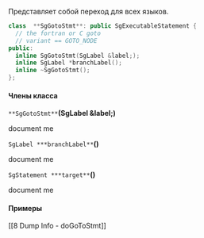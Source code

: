 Представляет собой переход для всех языков.
```cpp
class  **SgGotoStmt**: public SgExecutableStatement {
  // the fortran or C goto
  // variant == GOTO_NODE
public:
  inline SgGotoStmt(SgLabel &label;);
  inline SgLabel *branchLabel();
  inline ~SgGotoStmt();
};
```

#### Члены класса 

`**SgGotoStmt**`**(SgLabel &label;)**

document me

`SgLabel ***branchLabel**`**()**

document me

`SgStatement ***target**`**()**

document me


#### Примеры
[[8 Dump Info - doGoToStmt]]
